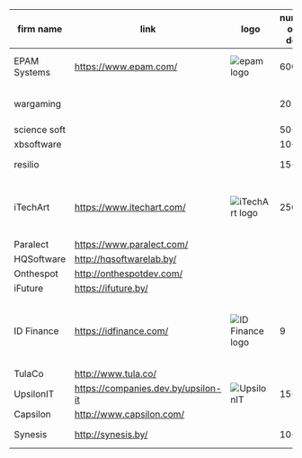 | firm name  | link  |  logo |  number of js devs | stack | product or os| comments  |
|---|---|---|---|---|---|---|
|  EPAM Systems | https://www.epam.com/  | ![epam logo](https://www.epam.com/content/dam/epam/global/EPAM_logo.svg)  |  600+ | backend; mobile, browser and desktop frontend | outsource / product | backer for rolling scopes meetups  |
|  wargaming |   |   | 20-50  |redux, react, angular, vanilla, knockout | product |  geek and linux company |
|  science soft |   |   | 50+ ? | react? | outsourcing? | |
|  xbsoftware |   |   | 10+?  | ?  | ? | outsourcing | hosts meetups |
|  resilio |   |   | 15+ | backbone, nodejs | product | own product resilio sync) on backbone and node |
| iTechArt  |  https://www.itechart.com/ | ![iTechArt logo](https://www.itechart.com/static/img/logo.png)  |  250+ | nodejs(expressjs), desktop&mobile frontend(react, backbone, knockout, ember) | outsource |   |
| Paralect  |  https://www.paralect.com/ |   |   |  |  |   |
| HQSoftware  |  http://hqsoftwarelab.by/ |   |   |  |  |   |
| Onthespot  |  http://onthespotdev.com/ |   |   |  |  |   |
| iFuture  |  https://ifuture.by/ |   |   |  |  |   |
| ID Finance  |  https://idfinance.com/ | ![ID Finance logo](https://idfinance.com/wp-content/themes/mehh-idfinance/layout/images/idfinance-logo-old-white.svg) |  9 | Angular, Backbone, react js, native js | product |  ID Finance is an fast-growing international FinTech company specialising in data science, credit scoring, and online lending in emerging markets https://vk.com/public123631313 https://www.facebook.com/IDFinancecom |
| TulaCo  |  http://www.tula.co/ |  |  |  |  |  |
| UpsilonIT  |  https://companies.dev.by/upsilon-it | ![UpsilonIT](https://avatars2.githubusercontent.com/u/25382469?v=3&s=200)  |  15+ | Ember.js, Angular, React | product/outsource |  js + python  |
| Capsilon  |  http://www.capsilon.com/ |   |   |  |  |    |
| Synesis  |  http://synesis.by/ |  | 10+ | Angular, React, vanilla js | product |  |